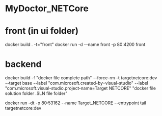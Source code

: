 # MyDoctor_NETCore
# front (in ui folder)
docker build . -t="front"
docker run -d --name front -p 80:4200  front
# backend
docker build -f "docker file complete path" --force-rm -t targetnetcore:dev --target base  --label "com.microsoft.created-by=visual-studio" --label "com.microsoft.visual-studio.project-name=Target NETCORE" "docker file solution folder .SLN file folder"

docker run -dt  -p 80:53162 --name Target_NETCORE --entrypoint tail targetnetcore:dev
